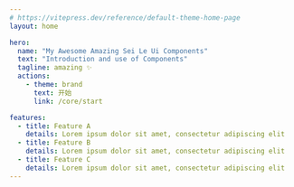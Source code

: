 ```yaml
---
# https://vitepress.dev/reference/default-theme-home-page
layout: home

hero:
  name: "My Awesome Amazing Sei Le Ui Components"
  text: "Introduction and use of Components"
  tagline: amazing ✨
  actions:
    - theme: brand
      text: 开始
      link: /core/start

features:
  - title: Feature A
    details: Lorem ipsum dolor sit amet, consectetur adipiscing elit
  - title: Feature B
    details: Lorem ipsum dolor sit amet, consectetur adipiscing elit
  - title: Feature C
    details: Lorem ipsum dolor sit amet, consectetur adipiscing elit
---
```

